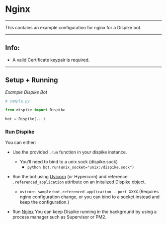 # Nginx
***

This contains an example configuration for nginx for a Dispike bot.
***

## Info:
- A valid Certificate keypair is required.

***

## Setup + Running


*Example Dispike Bot*
```python
# sample.py

from dispike import Dispike

bot = Dispike(...)
```


### Run Dispike
You can either:
- Use the provided ``.run`` function in your dispike instance. 
  - You'll need to bind to a unix sock (dispike.sock)
    - ```python bot.run(unix_socket="unix:/dispike.sock")```
- Run the bot using [Uvicorn](https://www.uvicorn.org/deployment/) (or Hypercorn) and reference ``.referenced_application`` attribute on an initalized Dispike object.
  - ```uvicorn sample:bot.referenced_application --port XXXX``` (Requires nginx configuration change, or you can bind to a socket instead and keep the configuration.)
  
- Run [Nginx](https://www.nginx.com/resources/wiki/start/topics/tutorials/commandline/)
You can keep Dispike running in the background by using a process manager such as Supervisor or PM2.
